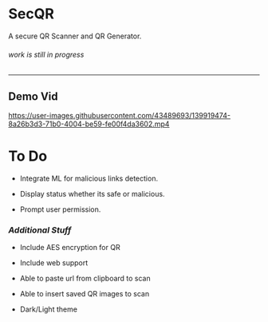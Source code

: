# SecQR

A secure QR Scanner and QR Generator.

###### _work is still in progress_

---

## Demo Vid

https://user-images.githubusercontent.com/43489693/139919474-8a26b3d3-71b0-4004-be59-fe00f4da3602.mp4

# To Do
- Integrate ML for malicious links detection.

- Display status whether its safe or malicious.

- Prompt user permission.


### _Additional Stuff_

- Include AES encryption for QR

- Include web support

- Able to paste url from clipboard to scan

- Able to insert saved QR images to scan

- Dark/Light theme


